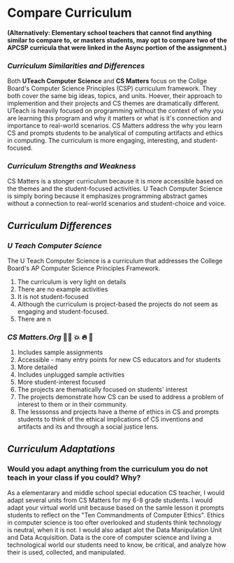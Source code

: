 # Compare Curriculum

#### (Alternatively: Elementary school teachers that cannot find anything similar to compare to, or masters students, may opt to compare two of the APCSP curricula that were linked in the Async portion of the assignment.)

### *Curriculum Similarities and Differences* 
Both **UTeach Computer Science** and **CS Matters** focus on the Collge Board's Computer Science Principles (CSP) curriculum framework. They both cover the same big ideas, topics, and units. Hoever, their approach to implemention and their projects and CS themes are dramatically different. UTeach is heavily focused on programming without the context of why you are learning this program and why it matters or what is it's connection and importance to real-world scenarios. CS Matters address the why you learn CS and prompts students to be analytical of computing artifacts and ethics in computing. The curriculum is more engaging, interesting, and student-focused.

### *Curriculum Strengths and Weakness*
CS Matters is a stonger curriculum because it is more accessible based on the themes and the student-focused activities. U Teach Computer Science is simply boring because it emphasizes programming abstract games without a connection to real-world scenarios and student-choice and voice.

## *Curriculum Differences*
### *U Teach Computer Science* 
The U Teach Computer Science is a curriculum that addresses the College Board's AP Computer Science Principles Framework.  
1. The curriculum is very light on details
2. There are no example activities
3. It is not student-focused 
4. Although the curriculum is project-based the projects do not seem as engaging and student-focused.
5. There are n

### *CS Matters.Org* 👏🏾 💥 🔥 💝
1. Includes sample assignments
2. Accessible - many entry points for new CS educators and for students
3. More detailed
4. Includes unplugged sample activities
5. More student-interest focused
6. The projects are thematically focused on students' interest
7. The projects demonstrate how CS can be used to address a problem of interest to them or in their community.
8. The lesssonss and projects have a theme of ethics in CS and prompts students to think of the ethical implications of CS inventions and artifacts and its and through a social justice lens.

## *Curriculum Adaptations*
### Would you adapt anything from the curriculum you do not teach in your class if you could? Why?
As a elementarary and middle school special education CS teacher, I would adapt several units from CS Matters for my 6-8 grade students. I would adapt your virtual world unit because based on the samle lesson it prompts students to reflect on the "Ten Commandments of Computer Ethics".  Ethics in computer science is too ofter overlooked and students think technology is neutral, when it is not.  I would also adapt alot the Data Manipulation Unit and Data Acquisition. Data is the core of computer science and living a technological world our students need to know, be critical, and analyze how their is used, collected, and manipulated. 
